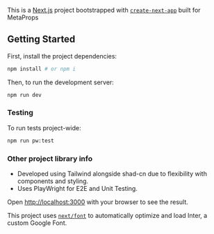 This is a [Next.js](https://nextjs.org/) project bootstrapped with [`create-next-app`](https://github.com/vercel/next.js/tree/canary/packages/create-next-app) built for MetaProps

## Getting Started

First, install the project dependencies:

```bash
npm install # or npm i
```

Then, to run the development server:

```bash
npm run dev
```

### Testing

To run tests project-wide:

```bash
npm run pw:test
```

### Other project library info
- Developed using Tailwind alongside shad-cn due to flexibility with components and styling.
- Uses PlayWright for E2E and Unit Testing.

Open [http://localhost:3000](http://localhost:3000) with your browser to see the result.

This project uses [`next/font`](https://nextjs.org/docs/basic-features/font-optimization) to automatically optimize and load Inter, a custom Google Font.